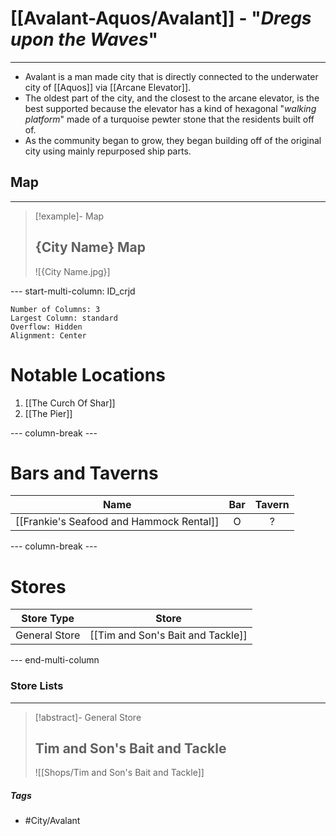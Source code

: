 # [[Avalant-Aquos/Avalant]] - "*Dregs upon the Waves*"
---
- Avalant is a man made city that is directly connected to the underwater city of [[Aquos]] via [[Arcane Elevator]]. 
- The oldest part of the city, and the closest to the arcane elevator, is the best supported because the elevator has a kind of hexagonal "*walking platform*" made of a turquoise pewter stone that the residents built off of. 
- As the community began to grow, they began building off of the original city using mainly repurposed ship parts.

## Map 
---
>[!example]- Map 
>## {City Name} Map
>![{City Name.jpg}]

--- start-multi-column: ID_crjd
```column-settings
Number of Columns: 3
Largest Column: standard
Overflow: Hidden
Alignment: Center
```

# Notable Locations
1. [[The Curch Of Shar]]
2. [[The Pier]]

--- column-break ---
# Bars and Taverns

| Name                                     | Bar | Tavern |
| ---------------------------------------- | :-: | :----: |
| [[Frankie's Seafood and Hammock Rental]] |  O  |   ?    |

--- column-break ---
# Stores

|  Store Type   |               Store               |
| :-----------: | :-------------------------------: |
| General Store | [[Tim and Son's Bait and Tackle]] |


--- end-multi-column
### Store Lists 
---
>[!abstract]- General Store 
>## Tim and Son's Bait and Tackle
>![[Shops/Tim and Son's Bait and Tackle]]

##### Tags 
- #City/Avalant
